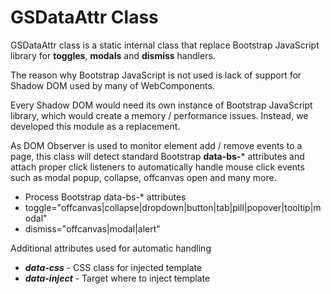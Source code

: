 # GSDataAttr Class
 
GSDataAttr class is a static internal class that replace Bootstrap JavaScript library for **toggles**, **modals** and **dismiss** handlers.
 
The reason why Bootstrap JavaScript is not used is lack of support for Shadow DOM used by many of WebComponents.
 
Every Shadow DOM would need its own instance of Bootstrap JavaScript library, which would create a memory / performance issues. Instead, we developed this module as a replacement.
 
As DOM Observer is used to monitor element add / remove events to a page, this class will detect standard Bootstrap **data-bs-*** attributes and attach proper click listeners to automatically handle mouse click events such as modal popup, collapse, offcanvas open and many more.

 * Process Bootstrap data-bs-* attributes
 * toggle="offcanvas|collapse|dropdown|button|tab|pill|popover|tooltip|modal"
 * dismiss="offcanvas|modal|alert"
 
 Additional attributes used for automatic handling

 * ***data-css*** - CSS class for injected template
 * ***data-inject*** - Target where to inject template
 